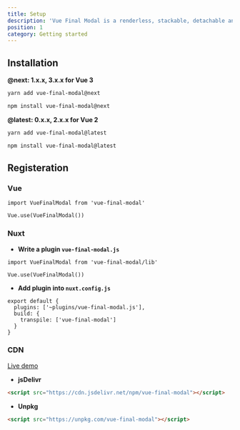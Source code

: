 ```yaml
---
title: Setup
description: 'Vue Final Modal is a renderless, stackable, detachable and lightweight modal component.'
position: 1
category: Getting started
---
```


## Installation

**@next: <badge>1.x.x</badge>, <badge>3.x.x</badge> for Vue 3**

<code-group>
  <code-block label="Yarn" active>

```bash
yarn add vue-final-modal@next
```

  </code-block>
  <code-block label="NPM">

```bash
npm install vue-final-modal@next
```

  </code-block>
</code-group>

**@latest: <badge>0.x.x</badge>, <badge>2.x.x</badge> for Vue 2**

<code-group>
  <code-block label="Yarn" active>

```bash
yarn add vue-final-modal@latest
```

  </code-block>
  <code-block label="NPM">

```bash
npm install vue-final-modal@latest
```

  </code-block>
</code-group>

## Registeration

### Vue

```js[main.js]
import VueFinalModal from 'vue-final-modal'

Vue.use(VueFinalModal())
```

### Nuxt

- **Write a plugin `vue-final-modal.js`**

```js[plugins/vue-final-modal.js]
import VueFinalModal from 'vue-final-modal/lib'

Vue.use(VueFinalModal())
```

- **Add plugin into `nuxt.config.js`**

```js[nuxt.config.js]
export default {
  plugins: ['~plugins/vue-final-modal.js'],
  build: {
    transpile: ['vue-final-modal']
  }
}
```

### CDN

<alert>[Live demo](https://codepen.io/hunterliu1003/pen/ZEWoYeE)</alert>

- **jsDelivr**

```html
<script src="https://cdn.jsdelivr.net/npm/vue-final-modal"></script>
```

- **Unpkg**

```html
<script src="https://unpkg.com/vue-final-modal"></script>
```

